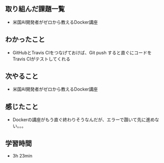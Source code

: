## 取り組んだ課題一覧
- 米国AI開発者がゼロから教えるDocker講座
## わかったこと
- GitHubとTravis CIをつなげておけば、Git push すると直ぐにコードをTravis CIがテストしてくれる
## 次やること
- 米国AI開発者がゼロから教えるDocker講座
## 感じたこと
- Dockerの講座がもう直ぐ終わりそうなんだが、エラーで躓いて先に進めない。。。
## 学習時間
- 3h 23min
